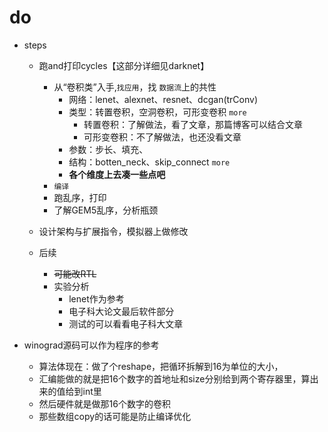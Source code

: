 # do

* steps

  * 跑and打印cycles【这部分详细见darknet】

    * 从“卷积类”入手,`找应用`，找 `数据流`上的共性
      * 网络：lenet、alexnet、resnet、dcgan(trConv)
      * 类型：转置卷积，空洞卷积，可形变卷积 `more`
        * 转置卷积：了解做法，看了文章，那篇博客可以结合文章
        * 可形变卷积：不了解做法，也还没看文章
      * 参数：步长、填充、
      * 结构：botten_neck、skip_connect `more`
      * **各个维度上去凑一些点吧**
    * `编译`
    * 跑乱序，打印
    * 了解GEM5乱序，分析瓶颈
  * 设计架构与扩展指令，模拟器上做修改
  * 后续

    * ~~可能改RTL~~
    * 实验分析
      * lenet作为参考
      * 电子科大论文最后软件部分
      * 测试的可以看看电子科大文章
* winograd源码可以作为程序的参考

  * 算法体现在：做了个reshape，把循环拆解到16为单位的大小，
  * 汇编能做的就是把16个数字的首地址和size分别给到两个寄存器里，算出来的值给到int里
  * 然后硬件就是做那16个数字的卷积
  * 那些数组copy的话可能是防止编译优化
